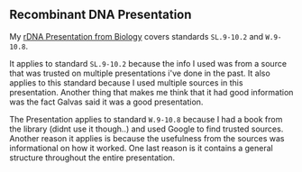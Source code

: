 ## Recombinant DNA Presentation

My [rDNA Presentation from Biology](https://docs.google.com/presentation/d/1QwjkNqPEaLT13qsDGZ-kblZdiWrqGD-A14h6uuPK3hU/edit#slide=id.p) covers standards `SL.9-10.2` and `W.9-10.8`.

It applies to standard `SL.9-10.2` because the info I used was from a source that was trusted on multiple presentations i've done in the past. It also applies to this standard because I used multiple sources in this presentation. Another thing that makes me think that it had good information was the fact Galvas said it was a good presentation. 

The Presentation applies to standard `W.9-10.8` because I had a book from the library (didnt use it though..) and used Google to find trusted sources. Another reason it applies is because the usefulness from the sources was informational on how it worked. One last reason is it contains a general structure throughout the entire presentation.